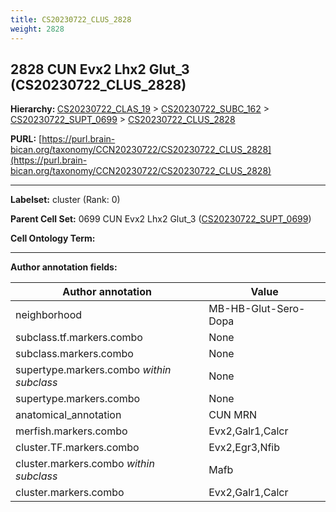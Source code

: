 ```yaml
---
title: CS20230722_CLUS_2828
weight: 2828
---
```

## 2828 CUN Evx2 Lhx2 Glut_3 (CS20230722_CLUS_2828)
<b>Hierarchy: </b>
[CS20230722_CLAS_19](../CS20230722_CLAS_19) >
[CS20230722_SUBC_162](../CS20230722_SUBC_162) >
[CS20230722_SUPT_0699](../CS20230722_SUPT_0699) >
[CS20230722_CLUS_2828](../CS20230722_CLUS_2828)

**PURL:** [https://purl.brain-bican.org/taxonomy/CCN20230722/CS20230722_CLUS_2828](https://purl.brain-bican.org/taxonomy/CCN20230722/CS20230722_CLUS_2828)

---


**Labelset:** cluster (Rank: 0)

**Parent Cell Set:** 0699 CUN Evx2 Lhx2 Glut_3 ([CS20230722_SUPT_0699](../CS20230722_SUPT_0699))



**Cell Ontology Term:** 

[MARKER GENES.]: #


---

[TRANSFERRED ANNOTATIONS.]: #


[AUTHOR ANNOTATION FIELDS.]: #


**Author annotation fields:**

| Author annotation | Value |
|-------------------|-------|
|neighborhood|MB-HB-Glut-Sero-Dopa|
|subclass.tf.markers.combo|None|
|subclass.markers.combo|None|
|supertype.markers.combo _within subclass_|None|
|supertype.markers.combo|None|
|anatomical_annotation|CUN MRN|
|merfish.markers.combo|Evx2,Galr1,Calcr|
|cluster.TF.markers.combo|Evx2,Egr3,Nfib|
|cluster.markers.combo _within subclass_|Mafb|
|cluster.markers.combo|Evx2,Galr1,Calcr|
